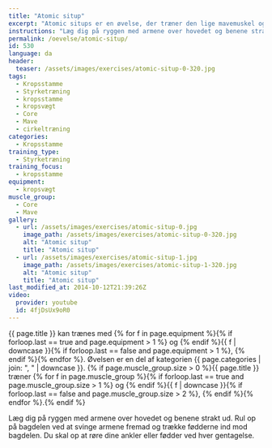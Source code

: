 ```yaml
---
title: "Atomic situp"
excerpt: "Atomic situps er en øvelse, der træner den lige mavemuskel og hoftebøjerne."
instructions: "Læg dig på ryggen med armene over hovedet og benene strakt ud. Rul op på bagdelen ved at svinge armene fremad og trække fødderne ind mod bagdelen. Du skal op at røre dine ankler eller fødder ved hver gentagelse."
permalink: /oevelse/atomic-situp/
id: 530
language: da
header:
  teaser: /assets/images/exercises/atomic-situp-0-320.jpg
tags:
  - Kropsstamme
  - Styrketræning
  - kropsstamme
  - kropsvægt
  - Core
  - Mave
  - cirkeltræning
categories:
  - Kropsstamme
training_type:
  - Styrketræning
training_focus:
  - kropsstamme
equipment:
  - kropsvægt
muscle_group:
  - Core
  - Mave
gallery:
  - url: /assets/images/exercises/atomic-situp-0.jpg
    image_path: /assets/images/exercises/atomic-situp-0-320.jpg
    alt: "Atomic situp"
    title: "Atomic situp"
  - url: /assets/images/exercises/atomic-situp-1.jpg
    image_path: /assets/images/exercises/atomic-situp-1-320.jpg
    alt: "Atomic situp"
    title: "Atomic situp"
last_modified_at: 2014-10-12T21:39:26Z
video:
  provider: youtube
  id: 4fjDsUx9oR0
---
```


{{ page.title }} kan trænes med {% for f in page.equipment %}{% if forloop.last == true and page.equipment > 1 %} og {% endif %}{{ f | downcase  }}{% if forloop.last == false and page.equipment > 1 %}, {% endif %}{% endfor %}. Øvelsen er en del af kategorien {{ page.categories | join: ", " | downcase }}. {% if page.muscle_group.size > 0 %}{{ page.title }} træner {% for f in page.muscle_group %}{% if forloop.last == true and page.muscle_group.size > 1 %} og {% endif %}{{ f | downcase }}{% if forloop.last == false and page.muscle_group.size > 2 %}, {% endif %}{% endfor %}.{% endif %}

Læg dig på ryggen med armene over hovedet og benene strakt ud. Rul op på bagdelen ved at svinge armene fremad og trække fødderne ind mod bagdelen. Du skal op at røre dine ankler eller fødder ved hver gentagelse.
